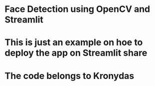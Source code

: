 
# Face Detection using OpenCV and Streamlit
# This is just an example on hoe to deploy the app on Streamlit share
# The code belongs to Kronydas
